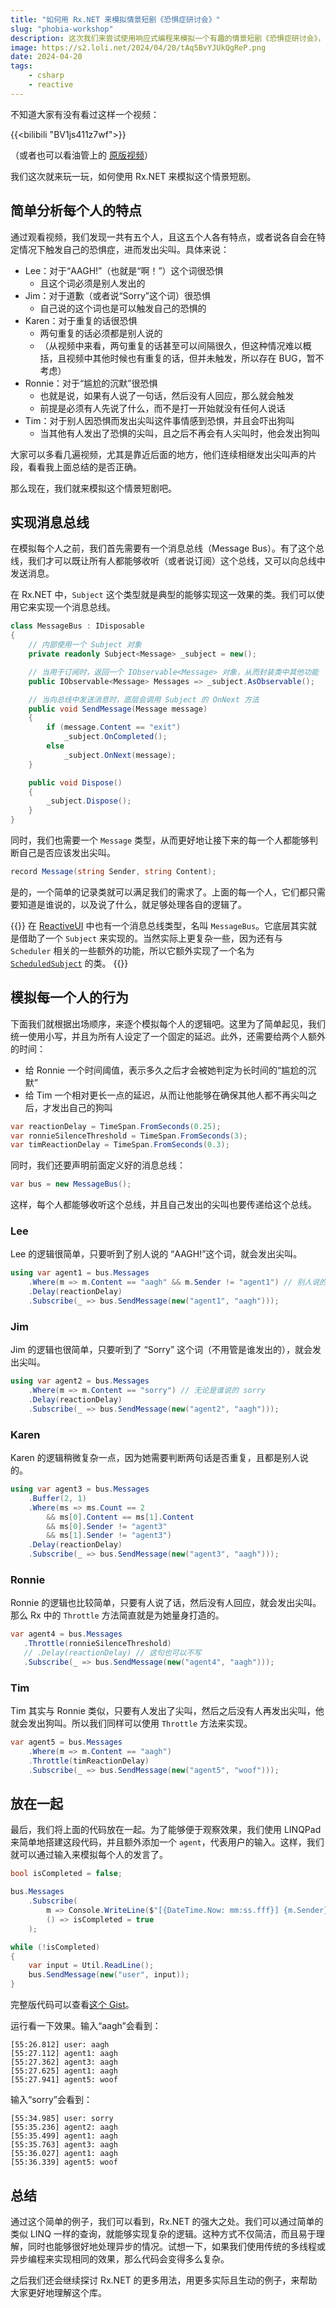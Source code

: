 ```yaml
---
title: "如何用 Rx.NET 来模拟情景短剧《恐惧症研讨会》"
slug: "phobia-workshop"
description: 这次我们来尝试使用响应式编程来模拟一个有趣的情景短剧《恐惧症研讨会》，并借助各种运算符来模拟剧中每个人的行为逻辑
image: https://s2.loli.net/2024/04/20/tAq5BvYJUkQgReP.png
date: 2024-04-20
tags:
    - csharp
    - reactive
---
```

不知道大家有没有看过这样一个视频：

{{<bilibili "BV1js411z7wf">}}

（或者也可以看油管上的 [原版视频](https://www.youtube.com/watch?v=koNwUeG-iKE)）

我们这次就来玩一玩，如何使用 Rx.NET 来模拟这个情景短剧。

## 简单分析每个人的特点

通过观看视频，我们发现一共有五个人，且这五个人各有特点，或者说各自会在特定情况下触发自己的恐惧症，进而发出尖叫。具体来说：

- Lee：对于“AAGH!”（也就是“啊！”）这个词很恐惧
  - 且这个词必须是别人发出的
- Jim：对于道歉（或者说“Sorry”这个词）很恐惧
  - 自己说的这个词也是可以触发自己的恐惧的
- Karen：对于重复的话很恐惧
  - 两句重复的话必须都是别人说的
  - （从视频中来看，两句重复的话甚至可以间隔很久，但这种情况难以概括，且视频中其他时候也有重复的话，但并未触发，所以存在 BUG，暂不考虑）
- Ronnie：对于“尴尬的沉默”很恐惧
  - 也就是说，如果有人说了一句话，然后没有人回应，那么就会触发
  - 前提是必须有人先说了什么，而不是打一开始就没有任何人说话
- Tim：对于别人因恐惧而发出尖叫这件事情感到恐惧，并且会吓出狗叫
  - 当其他有人发出了恐惧的尖叫，且之后不再会有人尖叫时，他会发出狗叫

大家可以多看几遍视频，尤其是靠近后面的地方，他们连续相继发出尖叫声的片段，看看我上面总结的是否正确。

那么现在，我们就来模拟这个情景短剧吧。

## 实现消息总线

在模拟每个人之前，我们首先需要有一个消息总线（Message Bus）。有了这个总线，我们才可以既让所有人都能够收听（或者说订阅）这个总线，又可以向总线中发送消息。

在 Rx.NET 中，`Subject` 这个类型就是典型的能够实现这一效果的类。我们可以使用它来实现一个消息总线。

```csharp
class MessageBus : IDisposable
{
    // 内部使用一个 Subject 对象
    private readonly Subject<Message> _subject = new();

    // 当用于订阅时，返回一个 IObservable<Message> 对象，从而封装类中其他功能
    public IObservable<Message> Messages => _subject.AsObservable();

    // 当向总线中发送消息时，底层会调用 Subject 的 OnNext 方法
    public void SendMessage(Message message)
    {
        if (message.Content == "exit")
            _subject.OnCompleted();
        else
            _subject.OnNext(message);
    }

    public void Dispose()
    {
        _subject.Dispose();
    }
}
```

同时，我们也需要一个 `Message` 类型，从而更好地让接下来的每一个人都能够判断自己是否应该发出尖叫。

```c#
record Message(string Sender, string Content);
```

是的，一个简单的记录类就可以满足我们的需求了。上面的每一个人，它们都只需要知道是谁说的，以及说了什么，就足够处理各自的逻辑了。

{{<notice info>}}
在 [ReactiveUI](https://github.com/reactiveui/ReactiveUI) 中也有一个消息总线类型，名叫 `MessageBus`。它底层其实就是借助了一个 `Subject` 来实现的。当然实际上更复杂一些，因为还有与 `Scheduler` 相关的一些额外的功能，所以它额外实现了一个名为 [`ScheduledSubject`](https://github.com/reactiveui/ReactiveUI/blob/main/src/ReactiveUI/Scheduler/ScheduledSubject.cs) 的类。
{{</notice>}}

## 模拟每一个人的行为

下面我们就根据出场顺序，来逐个模拟每个人的逻辑吧。这里为了简单起见，我们统一使用小写，并且为所有人设定了一个固定的延迟。此外，还需要给两个人额外的时间：

- 给 Ronnie 一个时间阈值，表示多久之后才会被她判定为长时间的“尴尬的沉默”
- 给 Tim 一个相对更长一点的延迟，从而让他能够在确保其他人都不再尖叫之后，才发出自己的狗叫

```c#
var reactionDelay = TimeSpan.FromSeconds(0.25);
var ronnieSilenceThreshold = TimeSpan.FromSeconds(3);
var timReactionDelay = TimeSpan.FromSeconds(0.3);
```

同时，我们还要声明前面定义好的消息总线：

```c#
var bus = new MessageBus();
```

这样，每个人都能够收听这个总线，并且自己发出的尖叫也要传递给这个总线。

### Lee

Lee 的逻辑很简单，只要听到了别人说的 “AAGH!”这个词，就会发出尖叫。

```c#
using var agent1 = bus.Messages
    .Where(m => m.Content == "aagh" && m.Sender != "agent1") // 别人说的 aagh
    .Delay(reactionDelay)
    .Subscribe(_ => bus.SendMessage(new("agent1", "aagh")));
```

### Jim

Jim 的逻辑也很简单，只要听到了 “Sorry” 这个词（不用管是谁发出的），就会发出尖叫。

```c#
using var agent2 = bus.Messages
    .Where(m => m.Content == "sorry") // 无论是谁说的 sorry
    .Delay(reactionDelay)
    .Subscribe(_ => bus.SendMessage(new("agent2", "aagh")));
```

### Karen

Karen 的逻辑稍微复杂一点，因为她需要判断两句话是否重复，且都是别人说的。

```c#
using var agent3 = bus.Messages
    .Buffer(2, 1)
    .Where(ms => ms.Count == 2
        && ms[0].Content == ms[1].Content
        && ms[0].Sender != "agent3"
        && ms[1].Sender != "agent3")
    .Delay(reactionDelay)
    .Subscribe(_ => bus.SendMessage(new("agent3", "aagh")));
```

### Ronnie

Ronnie 的逻辑也比较简单，只要有人说了话，然后没有人回应，就会发出尖叫。那么 Rx 中的 `Throttle` 方法简直就是为她量身打造的。

```c#
var agent4 = bus.Messages
   .Throttle(ronnieSilenceThreshold)
   // .Delay(reactionDelay) // 这句也可以不写
   .Subscribe(_ => bus.SendMessage(new("agent4", "aagh")));
```

### Tim

Tim 其实与 Ronnie 类似，只要有人发出了尖叫，然后之后没有人再发出尖叫，他就会发出狗叫。所以我们同样可以使用 `Throttle` 方法来实现。

```c#
var agent5 = bus.Messages
    .Where(m => m.Content == "aagh")
    .Throttle(timReactionDelay)
    .Subscribe(_ => bus.SendMessage(new("agent5", "woof")));
```

## 放在一起

最后，我们将上面的代码放在一起。为了能够便于观察效果，我们使用 LINQPad 来简单地搭建这段代码，并且额外添加一个 `agent`，代表用户的输入。这样，我们就可以通过输入来模拟每个人的发言了。

```c#
bool isCompleted = false;

bus.Messages
    .Subscribe(
        m => Console.WriteLine($"[{DateTime.Now: mm:ss.fff}] {m.Sender}: {m.Content}"),
        () => isCompleted = true
    );

while (!isCompleted)
{
    var input = Util.ReadLine();
    bus.SendMessage(new("user", input));
}
```

完整版代码可以查看[这个 Gist](https://gist.github.com/BYJRK/6912c2df1e6dd5b705400c006b6be627)。

运行看一下效果。输入“aagh”会看到：

```
[55:26.812] user: aagh
[55:27.112] agent1: aagh
[55:27.362] agent3: aagh
[55:27.625] agent1: aagh
[55:27.941] agent5: woof
```

输入“sorry”会看到：

```
[55:34.985] user: sorry
[55:35.236] agent2: aagh
[55:35.499] agent1: aagh
[55:35.763] agent3: aagh
[55:36.027] agent1: aagh
[55:36.339] agent5: woof
```

## 总结

通过这个简单的例子，我们可以看到，Rx.NET 的强大之处。我们可以通过简单的类似 LINQ 一样的查询，就能够实现复杂的逻辑。这种方式不仅简洁，而且易于理解，同时也能够很好地处理异步的情况。试想一下，如果我们使用传统的多线程或异步编程来实现相同的效果，那么代码会变得多么复杂。

之后我们还会继续探讨 Rx.NET 的更多用法，用更多实际且生动的例子，来帮助大家更好地理解这个库。
